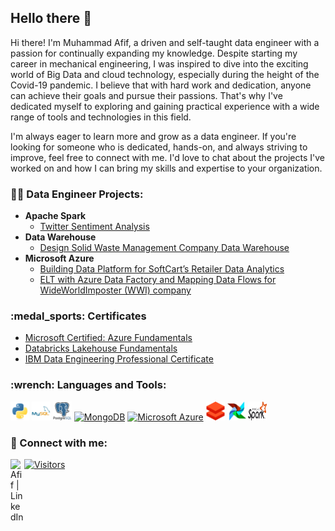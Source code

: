 ## Hello there 👋

Hi there! I'm Muhammad Afif, a driven and self-taught data engineer with a passion for continually expanding my knowledge. Despite starting my career in mechanical engineering, I was inspired to dive into the exciting world of Big Data and cloud technology, especially during the height of the Covid-19 pandemic. I believe that with hard work and dedication, anyone can achieve their goals and pursue their passions. That's why I've dedicated myself to exploring and gaining practical experience with a wide range of tools and technologies in this field.

I'm always eager to learn more and grow as a data engineer. If you're looking for someone who is dedicated, hands-on, and always striving to improve, feel free to connect with me. I'd love to chat about the projects I've worked on and how I can bring my skills and expertise to your organization.

<h3>👨‍💻 Data Engineer Projects:</h3>

- <b>Apache Spark </b>
  - [Twitter Sentiment Analysis](https://github.com/joshmadakor1/Algorithms-Practice)
- <b>Data Warehouse</b>
  - [Design Solid Waste Management Company Data Warehouse](https://github.com/joshmadakor1/4chan-Image-Analysis-Middleware-C964)
- <b>Microsoft Azure</b>
  - [Building Data Platform for SoftCart’s Retailer Data Analytics](https://github.com/joshmadakor1/Sentinel-Lab)
  - [ELT with Azure Data Factory and Mapping Data Flows for WideWorldImposter (WWI) company](https://github.com/joshmadakor1/Jwipe.PowerShell)

<h3>:medal_sports: Certificates</h3>

- [Microsoft Certified: Azure Fundamentals](https://www.credly.com/badges/c8edf690-ff72-46f4-a64b-af428aa303d9/public_url)
- [Databricks Lakehouse Fundamentals](https://credentials.databricks.com/23dae97c-53b2-405a-a1c9-e89e8e9978dd)
- [IBM Data Engineering Professional Certificate](https://www.credly.com/badges/a251e6f6-9128-4dca-abea-02f09ee21397/public_url)

<h3> :wrench: Languages and Tools:</h3>

<a href="https://www.python.org" title="Python"><img src="https://raw.githubusercontent.com/devicons/devicon/master/icons/python/python-original.svg" alt="Python" width="30px" height="30px"></a>
<a href="https://www.mysql.com/" title="MySQL"><img src="https://raw.githubusercontent.com/devicons/devicon/master/icons/mysql/mysql-original-wordmark.svg" alt="MySQL" width="30px" height="30px"></a>
<a href="https://www.postgresql.org" title="PostgreSQL"><img src="https://raw.githubusercontent.com/devicons/devicon/master/icons/postgresql/postgresql-original-wordmark.svg" alt="PostgreSQL" width="30px" height="30px"></a>
<a href="https://www.mongodb.org/" title="MongoDB"><img src="https://github.com/get-icon/geticon/raw/master/icons/mongodb-icon.svg" alt="MongoDB" width="30px" height="30px"></a>
<a href="https://azure.microsoft.com/" title="Microsoft Azure"><img src="https://github.com/get-icon/geticon/raw/master/icons/azure-icon.svg" alt="Microsoft Azure" width="30px" height="30px"></a>
<a href="https://www.databricks.com/" title="Databricks"><img src="https://github.com/Holydarkz/reference/blob/main/databricks.svg" alt="Databricks" width="30px" height="30px"></a>
<a href="https://airflow.apache.org/" title="AirFlow"><img src="https://github.com/Holydarkz/reference/blob/main/airflow-svgrepo-com.svg" alt="AirFlow" width="30px" height="30px"></a>
<a href="https://spark.apache.org/" title="Apache Spark"><img src="https://github.com/Holydarkz/reference/blob/main/Apache_Spark.svg" alt="Apache Spark" width="30px" height="30px"></a>




<h3> 🤳 Connect with me:</h3>

<a href="https://www.linkedin.com/in/afifsuwandi/">
  <img align="left" alt="Afif | LinkedIn" width="22px" src="https://raw.githubusercontent.com/peterthehan/peterthehan/master/assets/linkedin.svg" />
</a>

[![Visitors](https://api.visitorbadge.io/api/visitors?path=afif%2Fgithub-visitor-badge&label=Visitors&labelColor=%232ccce4&countColor=%23263759&style=plastic)](https://visitorbadge.io/status?path=afif%2Fgithub-visitor-badge)

<!--
**joshmadakor1/joshmadakor1** is a ✨ _special_ ✨ repository because its `README.md` (this file) appears on your GitHub profile.

Here are some ideas to get you started:

- 🔭 I’m currently working on ...
- 🌱 I’m currently learning ...
- 👯 I’m looking to collaborate on ...
- 🤔 I’m looking for help with ...
- 💬 Ask me about ...
- 📫 How to reach me: ...
- 😄 Pronouns: ...
- ⚡ Fun fact: ...
-->
